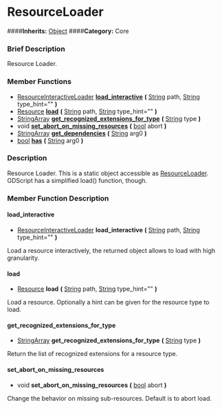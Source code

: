 #  ResourceLoader  
####**Inherits:** [Object](class_object)
####**Category:** Core

###  Brief Description  
Resource Loader.

###  Member Functions 
  * [ResourceInteractiveLoader](class_resourceinteractiveloader)  **[load&#95;interactive](#load_interactive)**  **(** [String](class_string) path, [String](class_string) type_hint=""  **)**
  * [Resource](class_resource)  **[load](#load)**  **(** [String](class_string) path, [String](class_string) type_hint=""  **)**
  * [StringArray](class_stringarray)  **[get&#95;recognized&#95;extensions&#95;for&#95;type](#get_recognized_extensions_for_type)**  **(** [String](class_string) type  **)**
  * void  **[set&#95;abort&#95;on&#95;missing&#95;resources](#set_abort_on_missing_resources)**  **(** [bool](class_bool) abort  **)**
  * [StringArray](class_stringarray)  **[get&#95;dependencies](#get_dependencies)**  **(** [String](class_string) arg0  **)**
  * [bool](class_bool)  **[has](#has)**  **(** [String](class_string) arg0  **)**

###  Description  
Resource Loader. This is a static object accessible as [ResourceLoader](class_resourceloader). GDScript has a simplified load() function, though.

###  Member Function Description  

#### <a name="load_interactive">load_interactive</a>
  * [ResourceInteractiveLoader](class_resourceinteractiveloader)  **load&#95;interactive**  **(** [String](class_string) path, [String](class_string) type_hint=""  **)**

Load a resource interactively, the returned object allows to load with high granularity.

#### <a name="load">load</a>
  * [Resource](class_resource)  **load**  **(** [String](class_string) path, [String](class_string) type_hint=""  **)**

Load a resource. Optionally a hint can be given for the resource type to load.

#### <a name="get_recognized_extensions_for_type">get_recognized_extensions_for_type</a>
  * [StringArray](class_stringarray)  **get&#95;recognized&#95;extensions&#95;for&#95;type**  **(** [String](class_string) type  **)**

Return the list of recognized extensions for a resource type.

#### <a name="set_abort_on_missing_resources">set_abort_on_missing_resources</a>
  * void  **set&#95;abort&#95;on&#95;missing&#95;resources**  **(** [bool](class_bool) abort  **)**

Change the behavior on missing sub-resources. Default is to abort load.
